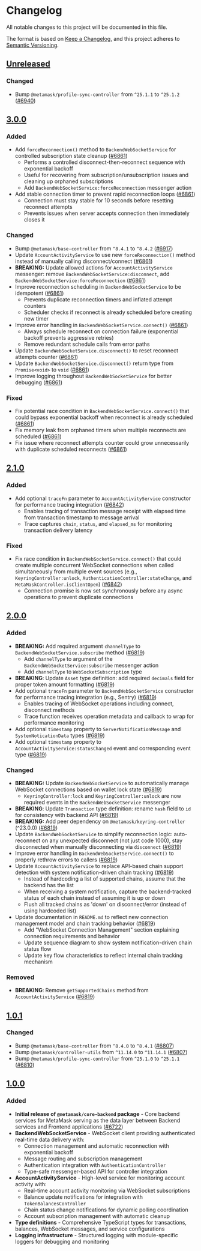# Changelog

All notable changes to this project will be documented in this file.

The format is based on [Keep a Changelog](https://keepachangelog.com/en/1.0.0/),
and this project adheres to [Semantic Versioning](https://semver.org/spec/v2.0.0.html).

## [Unreleased]

### Changed

- Bump `@metamask/profile-sync-controller` from `^25.1.1` to `^25.1.2` ([#6940](https://github.com/MetaMask/core/pull/6940))

## [3.0.0]

### Added

- Add `forceReconnection()` method to `BackendWebSocketService` for controlled subscription state cleanup ([#6861](https://github.com/MetaMask/core/pull/6861))
  - Performs a controlled disconnect-then-reconnect sequence with exponential backoff
  - Useful for recovering from subscription/unsubscription issues and cleaning up orphaned subscriptions
  - Add `BackendWebSocketService:forceReconnection` messenger action
- Add stable connection timer to prevent rapid reconnection loops ([#6861](https://github.com/MetaMask/core/pull/6861))
  - Connection must stay stable for 10 seconds before resetting reconnect attempts
  - Prevents issues when server accepts connection then immediately closes it

### Changed

- Bump `@metamask/base-controller` from `^8.4.1` to `^8.4.2` ([#6917](https://github.com/MetaMask/core/pull/6917))
- Update `AccountActivityService` to use new `forceReconnection()` method instead of manually calling disconnect/connect ([#6861](https://github.com/MetaMask/core/pull/6861))
- **BREAKING:** Update allowed actions for `AccountActivityService` messenger: remove `BackendWebSocketService:disconnect`, add `BackendWebSocketService:forceReconnection` ([#6861](https://github.com/MetaMask/core/pull/6861))
- Improve reconnection scheduling in `BackendWebSocketService` to be idempotent ([#6861](https://github.com/MetaMask/core/pull/6861))
  - Prevents duplicate reconnection timers and inflated attempt counters
  - Scheduler checks if reconnect is already scheduled before creating new timer
- Improve error handling in `BackendWebSocketService.connect()` ([#6861](https://github.com/MetaMask/core/pull/6861))
  - Always schedule reconnect on connection failure (exponential backoff prevents aggressive retries)
  - Remove redundant schedule calls from error paths
- Update `BackendWebSocketService.disconnect()` to reset reconnect attempts counter ([#6861](https://github.com/MetaMask/core/pull/6861))
- Update `BackendWebSocketService.disconnect()` return type from `Promise<void>` to `void` ([#6861](https://github.com/MetaMask/core/pull/6861))
- Improve logging throughout `BackendWebSocketService` for better debugging ([#6861](https://github.com/MetaMask/core/pull/6861))

### Fixed

- Fix potential race condition in `BackendWebSocketService.connect()` that could bypass exponential backoff when reconnect is already scheduled ([#6861](https://github.com/MetaMask/core/pull/6861))
- Fix memory leak from orphaned timers when multiple reconnects are scheduled ([#6861](https://github.com/MetaMask/core/pull/6861))
- Fix issue where reconnect attempts counter could grow unnecessarily with duplicate scheduled reconnects ([#6861](https://github.com/MetaMask/core/pull/6861))

## [2.1.0]

### Added

- Add optional `traceFn` parameter to `AccountActivityService` constructor for performance tracing integration ([#6842](https://github.com/MetaMask/core/pull/6842))
  - Enables tracing of transaction message receipt with elapsed time from transaction timestamp to message arrival
  - Trace captures `chain`, `status`, and `elapsed_ms` for monitoring transaction delivery latency

### Fixed

- Fix race condition in `BackendWebSocketService.connect()` that could create multiple concurrent WebSocket connections when called simultaneously from multiple event sources (e.g., `KeyringController:unlock`, `AuthenticationController:stateChange`, and `MetaMaskController.isClientOpen`) ([#6842](https://github.com/MetaMask/core/pull/6842))
  - Connection promise is now set synchronously before any async operations to prevent duplicate connections

## [2.0.0]

### Added

- **BREAKING:** Add required argument `channelType` to `BackendWebSocketService.subscribe` method ([#6819](https://github.com/MetaMask/core/pull/6819))
  - Add `channelType` to argument of the `BackendWebSocketService:subscribe` messenger action
  - Add `channelType` to `WebSocketSubscription` type
- **BREAKING**: Update `Asset` type definition: add required `decimals` field for proper token amount formatting ([#6819](https://github.com/MetaMask/core/pull/6819))
- Add optional `traceFn` parameter to `BackendWebSocketService` constructor for performance tracing integration (e.g., Sentry) ([#6819](https://github.com/MetaMask/core/pull/6819))
  - Enables tracing of WebSocket operations including connect, disconnect methods
  - Trace function receives operation metadata and callback to wrap for performance monitoring
- Add optional `timestamp` property to `ServerNotificationMessage` and `SystemNoticationData` types ([#6819](https://github.com/MetaMask/core/pull/6819))
- Add optional `timestamp` property to `AccountActivityService:statusChanged` event and corresponding event type ([#6819](https://github.com/MetaMask/core/pull/6819))

### Changed

- **BREAKING:** Update `BackendWebSocketService` to automatically manage WebSocket connections based on wallet lock state ([#6819](https://github.com/MetaMask/core/pull/6819))
  - `KeyringController:lock` and `KeyringController:unlock` are now required events in the `BackendWebSocketService` messenger
- **BREAKING**: Update `Transaction` type definition: rename `hash` field to `id` for consistency with backend API ([#6819](https://github.com/MetaMask/core/pull/6819))
- **BREAKING:** Add peer dependency on `@metamask/keyring-controller` (^23.0.0) ([#6819](https://github.com/MetaMask/core/pull/6819))
- Update `BackendWebSocketService` to simplify reconnection logic: auto-reconnect on any unexpected disconnect (not just code 1000), stay disconnected when manually disconnecting via `disconnect` ([#6819](https://github.com/MetaMask/core/pull/6819))
- Improve error handling in `BackendWebSocketService.connect()` to properly rethrow errors to callers ([#6819](https://github.com/MetaMask/core/pull/6819))
- Update `AccountActivityService` to replace API-based chain support detection with system notification-driven chain tracking ([#6819](https://github.com/MetaMask/core/pull/6819))
  - Instead of hardcoding a list of supported chains, assume that the backend has the list
  - When receiving a system notification, capture the backend-tracked status of each chain instead of assuming it is up or down
  - Flush all tracked chains as 'down' on disconnect/error (instead of using hardcoded list)
- Update documentation in `README.md` to reflect new connection management model and chain tracking behavior ([#6819](https://github.com/MetaMask/core/pull/6819))
  - Add "WebSocket Connection Management" section explaining connection requirements and behavior
  - Update sequence diagram to show system notification-driven chain status flow
  - Update key flow characteristics to reflect internal chain tracking mechanism

### Removed

- **BREAKING**: Remove `getSupportedChains` method from `AccountActivityService` ([#6819](https://github.com/MetaMask/core/pull/6819))

## [1.0.1]

### Changed

- Bump `@metamask/base-controller` from `^8.4.0` to `^8.4.1` ([#6807](https://github.com/MetaMask/core/pull/6807))
- Bump `@metamask/controller-utils` from `^11.14.0` to `^11.14.1` ([#6807](https://github.com/MetaMask/core/pull/6807))
- Bump `@metamask/profile-sync-controller` from `^25.1.0` to `^25.1.1` ([#6810](https://github.com/MetaMask/core/pull/6810))

## [1.0.0]

### Added

- **Initial release of `@metamask/core-backend` package** - Core backend services for MetaMask serving as the data layer between Backend services and Frontend applications ([#6722](https://github.com/MetaMask/core/pull/6722))
- **BackendWebSocketService** - WebSocket client providing authenticated real-time data delivery with:
  - Connection management and automatic reconnection with exponential backoff
  - Message routing and subscription management
  - Authentication integration with `AuthenticationController`
  - Type-safe messenger-based API for controller integration
- **AccountActivityService** - High-level service for monitoring account activity with:
  - Real-time account activity monitoring via WebSocket subscriptions
  - Balance update notifications for integration with `TokenBalancesController`
  - Chain status change notifications for dynamic polling coordination
  - Account subscription management with automatic cleanup
- **Type definitions** - Comprehensive TypeScript types for transactions, balances, WebSocket messages, and service configurations
- **Logging infrastructure** - Structured logging with module-specific loggers for debugging and monitoring

[Unreleased]: https://github.com/MetaMask/core/compare/@metamask/core-backend@3.0.0...HEAD
[3.0.0]: https://github.com/MetaMask/core/compare/@metamask/core-backend@2.1.0...@metamask/core-backend@3.0.0
[2.1.0]: https://github.com/MetaMask/core/compare/@metamask/core-backend@2.0.0...@metamask/core-backend@2.1.0
[2.0.0]: https://github.com/MetaMask/core/compare/@metamask/core-backend@1.0.1...@metamask/core-backend@2.0.0
[1.0.1]: https://github.com/MetaMask/core/compare/@metamask/core-backend@1.0.0...@metamask/core-backend@1.0.1
[1.0.0]: https://github.com/MetaMask/core/releases/tag/@metamask/core-backend@1.0.0
